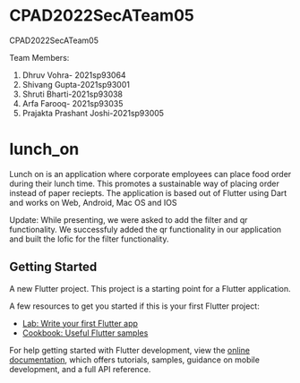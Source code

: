 # CPAD2022SecATeam05
CPAD2022SecATeam05

Team Members:

1) Dhruv Vohra-  2021sp93064   
2) Shivang Gupta-2021sp93001   
3) Shruti Bharti-2021sp93038   
4) Arfa Farooq-  2021sp93035   
5) Prajakta Prashant Joshi-2021sp93005 


# lunch_on

Lunch on is an application where corporate employees can place food order during their lunch time.
This promotes a sustainable way of placing order instead of paper reciepts.
The application is based out of Flutter using Dart and works on Web, Android, Mac OS and IOS   

Update: While presenting, we were asked to add the filter and qr functionality. We successfuly added the qr functionality in our application and built the lofic for the filter functionality.   

## Getting Started


A new Flutter project.
This project is a starting point for a Flutter application.

A few resources to get you started if this is your first Flutter project:

- [Lab: Write your first Flutter app](https://docs.flutter.dev/get-started/codelab)
- [Cookbook: Useful Flutter samples](https://docs.flutter.dev/cookbook)

For help getting started with Flutter development, view the
[online documentation](https://docs.flutter.dev/), which offers tutorials,
samples, guidance on mobile development, and a full API reference.
